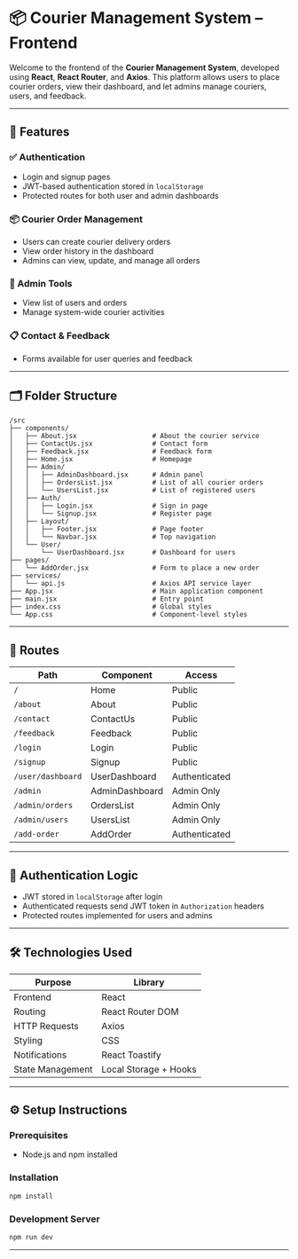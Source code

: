 
# 📦 Courier Management System – Frontend

Welcome to the frontend of the **Courier Management System**, developed using **React**, **React Router**, and **Axios**. This platform allows users to place courier orders, view their dashboard, and let admins manage couriers, users, and feedback.

---


## 🚀 Features

### ✅ Authentication
- Login and signup pages
- JWT-based authentication stored in `localStorage`
- Protected routes for both user and admin dashboards

### 📦 Courier Order Management
- Users can create courier delivery orders
- View order history in the dashboard
- Admins can view, update, and manage all orders

### 👥 Admin Tools
- View list of users and orders
- Manage system-wide courier activities

### 📋 Contact & Feedback
- Forms available for user queries and feedback

---

## 🗂️ Folder Structure

```
/src
├── components/
│   ├── About.jsx                   # About the courier service
│   ├── ContactUs.jsx               # Contact form
│   ├── Feedback.jsx                # Feedback form
│   ├── Home.jsx                    # Homepage
│   ├── Admin/
│   │   ├── AdminDashboard.jsx      # Admin panel
│   │   ├── OrdersList.jsx          # List of all courier orders
│   │   └── UsersList.jsx           # List of registered users
│   ├── Auth/
│   │   ├── Login.jsx               # Sign in page
│   │   └── Signup.jsx              # Register page
│   ├── Layout/
│   │   ├── Footer.jsx              # Page footer
│   │   └── Navbar.jsx              # Top navigation
│   └── User/
│       └── UserDashboard.jsx       # Dashboard for users
├── pages/
│   └── AddOrder.jsx                # Form to place a new order
├── services/
│   └── api.js                      # Axios API service layer
├── App.jsx                         # Main application component
├── main.jsx                        # Entry point
├── index.css                       # Global styles
└── App.css                         # Component-level styles
```

---

## 🔗 Routes

| Path              | Component          | Access         |
|-------------------|--------------------|----------------|
| `/`               | Home               | Public         |
| `/about`          | About              | Public         |
| `/contact`        | ContactUs          | Public         |
| `/feedback`       | Feedback           | Public         |
| `/login`          | Login              | Public         |
| `/signup`         | Signup             | Public         |
| `/user/dashboard` | UserDashboard      | Authenticated  |
| `/admin`          | AdminDashboard     | Admin Only     |
| `/admin/orders`   | OrdersList         | Admin Only     |
| `/admin/users`    | UsersList          | Admin Only     |
| `/add-order`      | AddOrder           | Authenticated  |

---

## 🔐 Authentication Logic

- JWT stored in `localStorage` after login
- Authenticated requests send JWT token in `Authorization` headers
- Protected routes implemented for users and admins

---

## 🛠️ Technologies Used

| Purpose          | Library             |
|------------------|---------------------|
| Frontend         | React               |
| Routing          | React Router DOM    |
| HTTP Requests    | Axios               |
| Styling          | CSS                 |
| Notifications    | React Toastify      |
| State Management | Local Storage + Hooks|

---

## ⚙️ Setup Instructions

### Prerequisites
- Node.js and npm installed

### Installation

```bash
npm install
```

### Development Server

```bash
npm run dev
```


---

